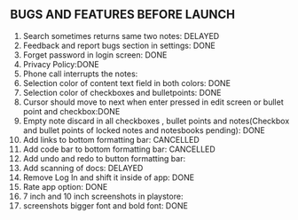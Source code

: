 BUGS AND FEATURES BEFORE LAUNCH
-------------------------------------------------------------

1) Search sometimes returns same two notes: DELAYED
2) Feedback and report bugs section in settings: DONE
3) Forget password in login screen: DONE
4) Privacy Policy:DONE
5) Phone call interrupts the notes:
6) Selection color of content text field in both colors: DONE
7) Selection color of checkboxes and bulletpoints: DONE
8) Cursor should move to next when enter pressed in edit screen or bullet point and checkbox:DONE
9) Empty note discard in all checkboxes , bullet points and notes(Checkbox and bullet points of locked notes and notesbooks pending): DONE
10) Add links to bottom formatting bar: CANCELLED
11) Add code bar to bottom formatting bar: CANCELLED
12) Add undo and redo to button formatting bar:
13) Add scanning of docs: DELAYED
14) Remove Log In and shift it inside of app: DONE
15) Rate app option: DONE
16) 7 inch and 10 inch screenshots in playstore:
17) screenshots bigger font and bold font: DONE